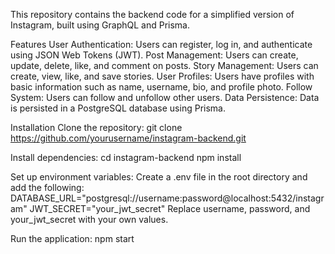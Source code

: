 This repository contains the backend code for a simplified version of Instagram, built using GraphQL and Prisma.

Features
User Authentication: Users can register, log in, and authenticate using JSON Web Tokens (JWT).
Post Management: Users can create, update, delete, like, and comment on posts.
Story Management: Users can create, view, like, and save stories.
User Profiles: Users have profiles with basic information such as name, username, bio, and profile photo.
Follow System: Users can follow and unfollow other users.
Data Persistence: Data is persisted in a PostgreSQL database using Prisma.

Installation
Clone the repository:
git clone https://github.com/yourusername/instagram-backend.git

Install dependencies:
cd instagram-backend
npm install

Set up environment variables:
Create a .env file in the root directory and add the following:
DATABASE_URL="postgresql://username:password@localhost:5432/instagram"
JWT_SECRET="your_jwt_secret"
Replace username, password, and your_jwt_secret with your own values.

Run the application:
npm start
